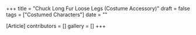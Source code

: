 +++
title = "Chuck Long Fur Loose Legs (Costume Accessory)"
draft = false
tags = ["Costumed Characters"]
date = ""

[Article]
contributors = []
gallery = []
+++